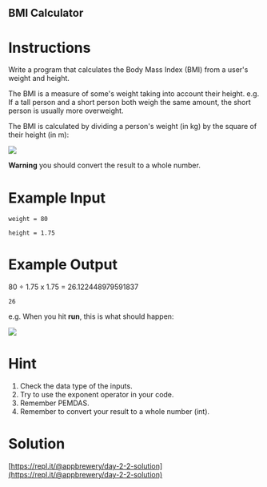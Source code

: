 ## BMI Calculator

# Instructions

Write a program that calculates the Body Mass Index (BMI) from a user's weight and height.

The BMI is a measure of some's weight taking into account their height. e.g. If a tall person and a short person both weigh the same amount, the short person is usually more overweight.

The BMI is calculated by dividing a person's weight (in kg) by the square of their height (in m):

![](https://cdn.fs.teachablecdn.com/jKHjnLrNQjqzdz3MTMyv)

**Warning** you should convert the result to a whole number. 

# Example Input

```
weight = 80
```

```
height = 1.75
```

# Example Output

80 ÷ 1.75 x 1.75 =  26.122448979591837

```
26
```

e.g. When you hit **run**, this is what should happen:  

![](https://cdn.fs.teachablecdn.com/wmjVjddeSmGj0QVtOUrE)

# Hint

1. Check the data type of the inputs.
2. Try to use the exponent operator in your code.
3. Remember PEMDAS.
4. Remember to convert your result to a whole number (int). 

# Solution

[https://repl.it/@appbrewery/day-2-2-solution](https://repl.it/@appbrewery/day-2-2-solution)